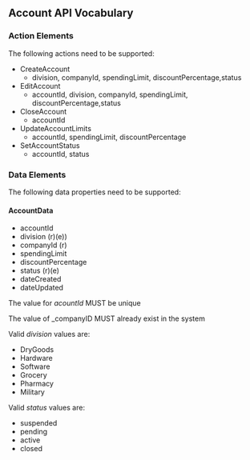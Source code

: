 ## Account API Vocabulary

### Action Elements
The following actions need to be supported:

 * CreateAccount
   * division, companyId, spendingLimit, discountPercentage,status
 * EditAccount
   * accountId, division, companyId, spendingLimit, discountPercentage,status
 * CloseAccount
   * accountId
 * UpdateAccountLimits
   * accountId, spendingLimit, discountPercentage
 * SetAccountStatus
   * accountId, status

### Data Elements
The following data properties need to be supported:

#### AccountData

* accountId
* division (r)(e))
* companyId (r)
* spendingLimit
* discountPercentage
* status (r)(e)
* dateCreated
* dateUpdated

The value for _acountId_ MUST be unique

The value of _companyID MUST already exist in the system

Valid _division_ values are:

 - DryGoods
 - Hardware
 - Software
 - Grocery
 - Pharmacy
 - Military

Valid _status_ values are:
 - suspended
 - pending
 - active
 - closed

